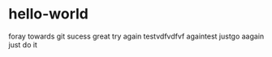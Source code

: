# hello-world
foray towards git
sucess great
try again
testvdfvdfvf
againtest
justgo
aagain
just do it
